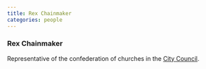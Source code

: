 ```yaml
---
title: Rex Chainmaker
categories: people
---
```


### Rex Chainmaker

Representative of the confederation of churches in the [City Council](CityCouncil).

